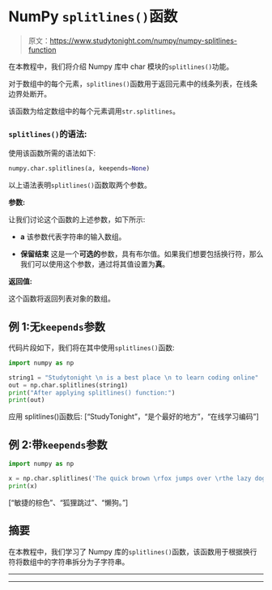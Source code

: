 # NumPy `splitlines()`函数

> 原文：<https://www.studytonight.com/numpy/numpy-splitlines-function>

在本教程中，我们将介绍 Numpy 库中 char 模块的`splitlines()`功能。

对于数组中的每个元素，`splitlines()`函数用于返回元素中的线条列表，在线条边界处断开。

该函数为给定数组中的每个元素调用`str.splitlines`。

### `splitlines()`的语法:

使用该函数所需的语法如下:

```py
numpy.char.splitlines(a, keepends=None)
```

以上语法表明`splitlines()`函数取两个参数。

**参数:**

让我们讨论这个函数的上述参数，如下所示:

*   **a**
    该参数代表字符串的输入数组。

*   **保留结束**
    这是一个**可选的**参数，具有布尔值。如果我们想要包括换行符，那么我们可以使用这个参数，通过将其值设置为**真**。

**返回值:**

这个函数将返回列表对象的数组。

## 例 1:无`keepends`参数

代码片段如下，我们将在其中使用`splitlines()`函数:

```py
import numpy as np

string1 = "Studytonight \n is a best place \n to learn coding online"
out = np.char.splitlines(string1) 
print("After applying splitlines() function:")
print(out)
```

应用 splitlines()函数后:
[“StudyTonight”，“是个最好的地方”，“在线学习编码”]

## 例 2:带`keepends`参数

```py
import numpy as np

x = np.char.splitlines('The quick brown \rfox jumps over \rthe lazy dog.', keepends=False)
print(x) 
```

[“敏捷的棕色”、“狐狸跳过”、“懒狗。”]

## 摘要

在本教程中，我们学习了 Numpy 库的`splitlines()`函数，该函数用于根据换行符将数组中的字符串拆分为子字符串。

* * *

* * *